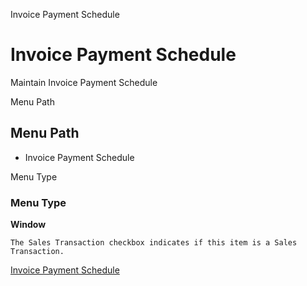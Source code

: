 
Invoice Payment Schedule
# Invoice Payment Schedule


Maintain Invoice Payment Schedule

Menu Path
## Menu Path



- Invoice Payment Schedule

Menu Type
### Menu Type

**Window**

```
The Sales Transaction checkbox indicates if this item is a Sales Transaction.
```

[Invoice Payment Schedule](functional-guide/window/window-invoice-payment-schedule.md)